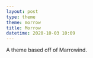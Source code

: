 ```yaml
---
layout: post
type: theme
theme: morrow
title: Morrow
datetime: 2020-10-03 10:09
---
```


A theme based off of Marrowind.
